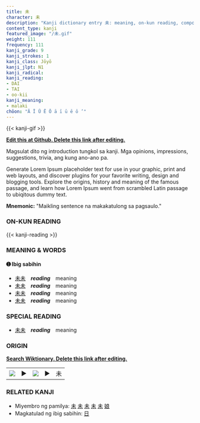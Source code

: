 ```yaml
---
title: 未
character: 未
description: "Kanji dictionary entry 未: meaning, on-kun reading, compounds, origin, related kanji"
content_type: kanji
featured_image: "/未.gif"
weight: 111
frequency: 111
kanji_grade: 9
kanji_strokes: 1
kanji_class: Jōyō
kanji_jlpt: N1
kanji_radical: 
kanji_reading: 
- DAI
- TAI
- oo-kii
kanji_meaning:
- malaki
chōon: "Ā Ī Ū Ē Ō ā ī ū ē ō ’"
---
```

[//]: # (Don't edit the line below. Kanji animated GIF code is automatically generated.)
{{< kanji-gif >}}

[//]: # (Edit below this line.)

**[Edit this at Github. Delete this link after editing.](https://github.com/tim0g/tim/tree/main/content/kanji/未/index.md)**

Magsulat dito ng introduction tungkol sa kanji. Mga opinions, impressions, suggestions, trivia, ang kung ano-ano pa.

Generate Lorem Ipsum placeholder text for use in your graphic, print and web layouts, and discover plugins for your favorite writing, design and blogging tools. Explore the origins, history and meaning of the famous passage, and learn how Lorem Ipsum went from scrambled Latin passage to ubiqitous dummy text.
 
**Mnemonic:** "Maikling sentence na makakatulong sa pagsaulo."

### ON-KUN READING

[//]: # (Don't edit the line below. ON-KUN READING code is automatically generated.)
{{< kanji-reading >}}

### MEANING & WORDS

#### ➊ **Ibig sabihin**
  - [未](../未)[未](../未)　***reading***　meaning
  - [未](../未)[未](../未)　***reading***　meaning
  - [未](../未)[未](../未)　***reading***　meaning
  - [未](../未)[未](../未)　***reading***　meaning

### SPECIAL READING
  - [未](../未)[未](../未)　***reading***　meaning

### ORIGIN

**[Search Wiktionary. Delete this link after editing.](https://wiktionary.org/wiki/未)**
<table class="kanji-table"><tr><td>
<img src="60px-未-bronze.svg.png">
</td><td>▶</td><td>
<img src="60px-未-oracle.svg.png">
</td><td>▶</td>
<td class="kanji-origin">未</td>
</tr></table>

### RELATED KANJI
- Miyembro ng pamilya: [未](../未) [未](../未) [未](../未) [未](../未) [未](../未) [娘](../娘)
- Magkatulad ng ibig sabihin: [日](../日)
